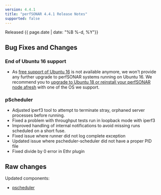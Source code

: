 ```yaml
---
version: 4.4.1
title: "perfSONAR 4.4.1 Release Notes"
supported: false
---
```


Released {{ page.date | date: "%B %-d, %Y"}}

Bug Fixes and Changes
----------------------------

### End of Ubuntu 16 support
- As [free support of Ubuntu 16](https://ubuntu.com/16-04) is not available anymore, we won't provide any further upgrade to perfSONAR systems running on Ubuntu 16.  We recommend you to [upgrade to Ubuntu 18 or reinstall your perfSONAR node afresh](https://docs.perfsonar.net/install_debian.html) with one of the OS we support.

### pScheduler
- Adjusted iperf3 tool to attempt to terminate stray, orphaned server processes before running.
- Fixed a problem with throughput tests run in loopback mode with iperf3
- Improved handling of internal notifications to avoid missing runs scheduled on a short fuse.
- Fixed issue where runner did not log complete exception
- Updated issue where pscheduler-scheduler did not have a proper PID file
- Fixed divide by 0 error in Ethr plugin

Raw changes
-----------

Updated components:
-   [pscheduler](https://github.com/perfsonar/pscheduler/compare/v4.4.0...v4.4.1)
